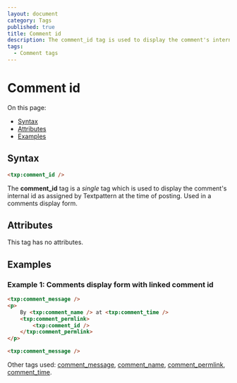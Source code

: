 ```yaml
---
layout: document
category: Tags
published: true
title: Comment id
description: The comment_id tag is used to display the comment's internal id as assigned by Textpattern at the time of posting.
tags:
  - Comment tags
---
```


# Comment id

On this page:

* [Syntax](#syntax)
* [Attributes](#attributes)
* [Examples](#examples)

## Syntax

~~~ html
<txp:comment_id />
~~~

The **comment_id** tag is a *single* tag which is used to display the comment's internal id as assigned by Textpattern at the time of posting. Used in a comments display form.

## Attributes

This tag has no attributes.

## Examples

### Example 1: Comments display form with linked comment id

~~~ html
<txp:comment_message />
<p>
    By <txp:comment_name /> at <txp:comment_time />
    <txp:comment_permlink>
        <txp:comment_id />
    </txp:comment_permlink>
</p>

<txp:comment_message />
~~~

Other tags used: [comment_message](comment_message), [comment_name](comment_name), [comment_permlink](comment_permlink), [comment_time](comment_time).
